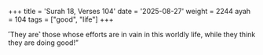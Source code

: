 +++
title = 'Surah 18, Verses 104'
date = '2025-08-27'
weight = 2244
ayah = 104
tags = ["good", "life"]
+++

˹They are˺ those whose efforts are in vain in this worldly life, while they think they are doing good!”